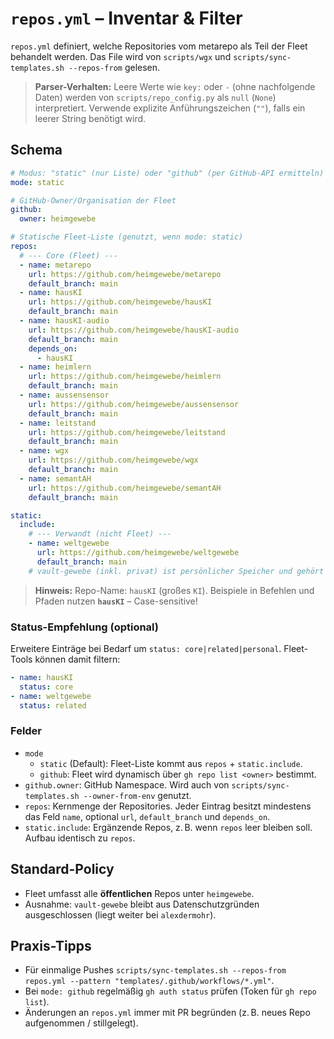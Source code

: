 # `repos.yml` – Inventar & Filter

`repos.yml` definiert, welche Repositories vom metarepo als Teil der Fleet behandelt werden.
Das File wird von `scripts/wgx` und `scripts/sync-templates.sh --repos-from` gelesen.

> **Parser-Verhalten:** Leere Werte wie `key:` oder `-` (ohne nachfolgende Daten) werden von
> `scripts/repo_config.py` als `null` (`None`) interpretiert. Verwende explizite
> Anführungszeichen (`""`), falls ein leerer String benötigt wird.

## Schema
```yaml
# Modus: "static" (nur Liste) oder "github" (per GitHub-API ermitteln)
mode: static

# GitHub-Owner/Organisation der Fleet
github:
  owner: heimgewebe

# Statische Fleet-Liste (genutzt, wenn mode: static)
repos:
  # --- Core (Fleet) ---
  - name: metarepo
    url: https://github.com/heimgewebe/metarepo
    default_branch: main
  - name: hausKI
    url: https://github.com/heimgewebe/hausKI
    default_branch: main
  - name: hausKI-audio
    url: https://github.com/heimgewebe/hausKI-audio
    default_branch: main
    depends_on:
      - hausKI
  - name: heimlern
    url: https://github.com/heimgewebe/heimlern
    default_branch: main
  - name: aussensensor
    url: https://github.com/heimgewebe/aussensensor
    default_branch: main
  - name: leitstand
    url: https://github.com/heimgewebe/leitstand
    default_branch: main
  - name: wgx
    url: https://github.com/heimgewebe/wgx
    default_branch: main
  - name: semantAH
    url: https://github.com/heimgewebe/semantAH
    default_branch: main

static:
  include:
    # --- Verwandt (nicht Fleet) ---
    - name: weltgewebe
      url: https://github.com/heimgewebe/weltgewebe
      default_branch: main
    # vault-gewebe (inkl. privat) ist persönlicher Speicher und gehört nicht zur Fleet
```

> **Hinweis:** Repo-Name: `hausKI` (großes `KI`). Beispiele in Befehlen und Pfaden nutzen **`hausKI`** – Case-sensitive!

### Status-Empfehlung (optional)
Erweitere Einträge bei Bedarf um `status: core|related|personal`. Fleet-Tools können damit filtern:
```yaml
- name: hausKI
  status: core
- name: weltgewebe
  status: related
```

### Felder
- `mode`
  - `static` (Default): Fleet-Liste kommt aus `repos` + `static.include`.
  - `github`: Fleet wird dynamisch über `gh repo list <owner>` bestimmt.
- `github.owner`: GitHub Namespace. Wird auch von `scripts/sync-templates.sh --owner-from-env` genutzt.
- `repos`: Kernmenge der Repositories. Jeder Eintrag besitzt mindestens das Feld `name`, optional `url`, `default_branch` und `depends_on`.
- `static.include`: Ergänzende Repos, z. B. wenn `repos` leer bleiben soll. Aufbau identisch zu `repos`.

## Standard-Policy
- Fleet umfasst alle **öffentlichen** Repos unter `heimgewebe`.
- Ausnahme: `vault-gewebe` bleibt aus Datenschutzgründen ausgeschlossen (liegt weiter bei `alexdermohr`).

## Praxis-Tipps
- Für einmalige Pushes `scripts/sync-templates.sh --repos-from repos.yml --pattern "templates/.github/workflows/*.yml"`.
- Bei `mode: github` regelmäßig `gh auth status` prüfen (Token für `gh repo list`).
- Änderungen an `repos.yml` immer mit PR begründen (z. B. neues Repo aufgenommen / stillgelegt).
